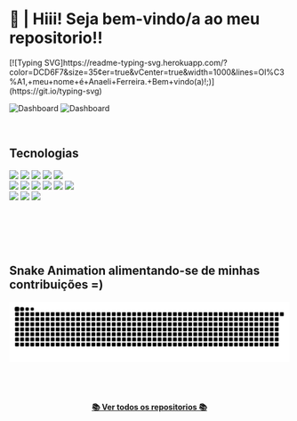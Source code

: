 # 👋 | Hiii! Seja bem-vindo/a ao meu repositorio!!

<div display="flex">
<!--   <img align="right" src="https://github.com/anaeli-silva/anaeli-silva/assets/71513905/39cad8f2-6be4-4559-a53a-e33108b0095d" alt="Server, notbook, search etc in illustration." width="45%" /> -->
</div> 
[![Typing SVG]https://readme-typing-svg.herokuapp.com/?color=DCD6F7&size=35&center=true&vCenter=true&width=1000&lines=Ol%C3%A1,+meu+nome+é+Anaeli+Ferreira.+Bem+vindo(a)!;)](https://git.io/typing-svg)

<br>
  
![Dashboard](https://github-readme-stats.vercel.app/api?username=anaeli-silva&show_icons=true&count_private=true&hide=contribs&icon_color=b7f2a7&title_color=b7f2a7&text_color=FFF&hide_border=true&border_radius=8&locale=pt-BR&theme=react)
![Dashboard](https://github-readme-stats.vercel.app/api/top-langs/?username=anaeli-silva&layout=compact&text_color=FFF&border_color=04D361&hide_border=true&border_radius=8&title_color=b7f2a7&locale=pt-BR&langs_count=8&hide=hack&theme=react)


<br>

## Tecnologias
<div>
  <img src="https://img.shields.io/badge/html5-E34F26.svg?style=for-the-badge&logo=html5&logoColor=white"/>
  <img src="https://img.shields.io/badge/CSS-1572B6?&style=for-the-badge&logo=css3&logoColor=white"/>
  <img src="https://img.shields.io/badge/PHP-777BB4?style=for-the-badge&logo=php&logoColor=white"/>
  <img src="https://img.shields.io/badge/JavaScript-F7DF1E?style=for-the-badge&logo=javascript&logoColor=black"/>
  <img src="https://img.shields.io/badge/TypeScript-007ACC?style=for-the-badge&logo=typescript&logoColor=white"/>
  <br>
  <img src="https://img.shields.io/badge/sass-CC6699.svg?style=for-the-badge&logo=sass&logoColor=white"/>
  <img src="https://img.shields.io/badge/tailwindcss-38bdf8.svg?style=for-the-badge&logo=tailwind-css&logoColor=white"/>
  <img src="https://img.shields.io/badge/React_Native-20232A?style=for-the-badge&logo=react&logoColor=61DAFB"/>
  <img src="https://img.shields.io/badge/React-20232A?style=for-the-badge&logo=react&logoColor=61DAFB"/>  
  <img src="https://img.shields.io/badge/expo-1C1E24?style=for-the-badge&logo=expo&logoColor=#D04A37" />
  <img src="https://img.shields.io/badge/Next-black?style=for-the-badge&logo=next.js&logoColor=white" />
  <br>
  <img src="https://img.shields.io/badge/node.js-6DA55F?style=for-the-badge&logo=node.js&logoColor=pink" />
  <img src="https://img.shields.io/badge/mysql-%2300f.svg?style=for-the-badge&logo=mysql&logoColor=green" />
  <img src="https://img.shields.io/badge/Prisma-3982CE?style=for-the-badge&logo=Prisma&logoColor=pink" />
</div>



<br><br><br><br>
## Snake Animation alimentando-se de minhas contribuições =)
![Snake Game](https://github.com/Skinzin/Skinzin/blob/output/github-contribution-grid-snake-dark.svg)

<br><br>
<h4 align="center">
  <a href="https://github.com/Skinzin?tab=repositories">📚 Ver todos os repositorios 📚</a>
</h4>
